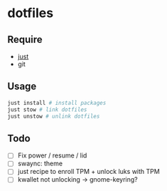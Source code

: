 # dotfiles

## Require
- [just](https://github.com/casey/just)
- git

## Usage
```sh
just install # install packages
just stow # link dotfiles
just unstow # unlink dotfiles
```

## Todo
- [ ] Fix power / resume / lid
- [ ] swaync: theme
- [ ] just recipe to enroll TPM + unlock luks with TPM
- [ ] kwallet not unlocking -> gnome-keyring?
